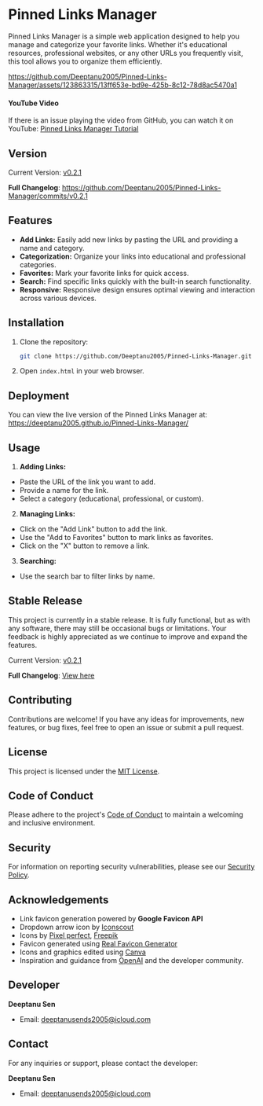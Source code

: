 # Pinned Links Manager

Pinned Links Manager is a simple web application designed to help you manage and categorize your favorite links. Whether it's educational resources, professional websites, or any other URLs you frequently visit, this tool allows you to organize them efficiently.


https://github.com/Deeptanu2005/Pinned-Links-Manager/assets/123863315/13ff653e-bd9e-425b-8c12-78d8ac5470a1

#### YouTube Video

If there is an issue playing the video from GitHub, you can watch it on YouTube: [Pinned Links Manager Tutorial](https://www.youtube.com/watch?v=TJANThy2PxI)

## Version

Current Version: [v0.2.1](https://github.com/Deeptanu2005/Pinned-Links-Manager/releases/tag/v0.2.1)

**Full Changelog**: https://github.com/Deeptanu2005/Pinned-Links-Manager/commits/v0.2.1

## Features

- **Add Links:** Easily add new links by pasting the URL and providing a name and category.
- **Categorization:** Organize your links into educational and professional categories.
- **Favorites:** Mark your favorite links for quick access.
- **Search:** Find specific links quickly with the built-in search functionality.
- **Responsive:** Responsive design ensures optimal viewing and interaction across various devices.

## Installation

1. Clone the repository:

   ```bash
   git clone https://github.com/Deeptanu2005/Pinned-Links-Manager.git
   ```

2. Open `index.html` in your web browser.

## Deployment

You can view the live version of the Pinned Links Manager at: https://deeptanu2005.github.io/Pinned-Links-Manager/

## Usage

1. **Adding Links:**
- Paste the URL of the link you want to add.
- Provide a name for the link.
- Select a category (educational, professional, or custom).

2. **Managing Links:**
- Click on the "Add Link" button to add the link.
- Use the "Add to Favorites" button to mark links as favorites.
- Click on the "X" button to remove a link.

3. **Searching:**
- Use the search bar to filter links by name.

## Stable Release

This project is currently in a stable release. It is fully functional, but as with any software, there may still be occasional bugs or limitations. Your feedback is highly appreciated as we continue to improve and expand the features.

Current Version: [v0.2.1](https://github.com/Deeptanu2005/Pinned-Links-Manager/releases/tag/v0.2.1)

**Full Changelog**: [View here](https://github.com/Deeptanu2005/Pinned-Links-Manager/commits/v0.2.1)


## Contributing

Contributions are welcome! If you have any ideas for improvements, new features, or bug fixes, feel free to open an issue or submit a pull request.

## License

This project is licensed under the [MIT License](LICENSE).

## Code of Conduct

Please adhere to the project's [Code of Conduct](CODE_OF_CONDUCT.md) to maintain a welcoming and inclusive environment.

## Security

For information on reporting security vulnerabilities, please see our [Security Policy](SECURITY.md).

## Acknowledgements

- Link favicon generation powered by **Google Favicon API**
- Dropdown arrow icon by [Iconscout](https://iconscout.com/free-lottie-animation/down-arrow-8747212)
- Icons by [Pixel perfect](https://www.freepik.com/search), [Freepik](https://www.freepik.com/search)
- Favicon generated using [Real Favicon Generator](https://realfavicongenerator.net)
- Icons and graphics edited using [Canva](https://www.canva.com)
- Inspiration and guidance from [OpenAI](https://openai.com) and the developer community.


## Developer

**Deeptanu Sen**
- Email: [deeptanusends2005@icloud.com](mailto:deeptanusends2005@icloud.com)

## Contact

For any inquiries or support, please contact the developer:

**Deeptanu Sen**
- Email: [deeptanusends2005@icloud.com](mailto:deeptanusends2005@icloud.com)
